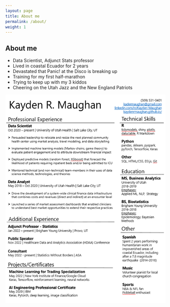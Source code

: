 ```yaml
---
layout: page
title: About me
permalink: /about/
weight: 1
---
```


## **About me**
* Data Scientist, Adjunct Stats professor
* Lived in coastal Ecuador for 2 years
* Devastated that Panic! at the Disco is breaking up
* Training for my first half-marathon 
* Trying to keep up with my 3 kiddos
* Cheering on the Utah Jazz and the New England Patriots

![alt text](../resume.PNG)

<!---
<div class="row">
{% include about/skills.html title="" source=site.data.other-skills %}
</div>

## **Professional Certifications**
* IBM AI Engineering Certificate (2020)

<div class="row">
{% include about/timeline.html %}
</div>

--->
